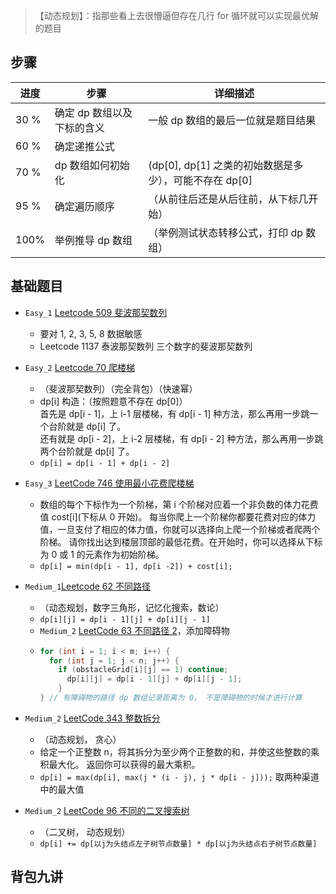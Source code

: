 > 【动态规划】：指那些看上去很懵逼但存在几行 for 循环就可以实现最优解的题目

## 步骤

| 进度 | 步骤                       | 详细描述                                               |
| ---- | -------------------------- | ------------------------------------------------------ |
| 30 % | 确定 dp 数组以及下标的含义 | 一般 dp 数组的最后一位就是题目结果                     |
| 60 % | 确定递推公式               |                                                        |
| 70 % | dp 数组如何初始化          | (dp[0], dp[1] 之类的初始数据是多少），可能不存在 dp[0] |
| 95 % | 确定遍历顺序               | （从前往后还是从后往前，从下标几开始）                 |
| 100% | 举例推导 dp 数组           | （举例测试状态转移公式，打印 dp 数组）                 |

## 基础题目

- `Easy_1` [Leetcode 509 斐波那契数列](https://github.com/youngyangyang04/leetcode-master/blob/master/problems/0509.%E6%96%90%E6%B3%A2%E9%82%A3%E5%A5%91%E6%95%B0.md)
  - 要对 1, 2, 3, 5, 8 数据敏感
  - Leetcode 1137 泰波那契数列 三个数字的斐波那契数列

- `Easy_2` [Leetcode 70 爬楼梯](https://github.com/youngyangyang04/leetcode-master/blob/master/problems/0070.%E7%88%AC%E6%A5%BC%E6%A2%AF.md)
  - （斐波那契数列）（完全背包）（快速幂）
  - dp[i] 构造：（按照题意不存在 dp[0]）  
    首先是 dp[i - 1]，上 i-1 层楼梯，有 dp[i - 1] 种方法，那么再用一步跳一个台阶就是 dp[i] 了。  
    还有就是 dp[i - 2]，上 i-2 层楼梯，有 dp[i - 2] 种方法，那么再用一步跳两个台阶就是 dp[i] 了。  
  - `dp[i] = dp[i - 1] + dp[i - 2]`
- `Easy_3` [LeetCode 746 使用最小花费爬楼梯](https://github.com/youngyangyang04/leetcode-master/blob/master/problems/0746.%E4%BD%BF%E7%94%A8%E6%9C%80%E5%B0%8F%E8%8A%B1%E8%B4%B9%E7%88%AC%E6%A5%BC%E6%A2%AF.md)
  - 数组的每个下标作为一个阶梯，第 i 个阶梯对应着一个非负数的体力花费值 cost[i](下标从 0 开始)。
    每当你爬上一个阶梯你都要花费对应的体力值，一旦支付了相应的体力值，你就可以选择向上爬一个阶梯或者爬两个阶梯。
    请你找出达到楼层顶部的最低花费。在开始时，你可以选择从下标为 0 或 1 的元素作为初始阶梯。
  - `dp[i] = min(dp[i - 1], dp[i -2]) + cost[i];`
- `Medium_1`[Leetcode 62 不同路径](https://github.com/youngyangyang04/leetcode-master/blob/master/problems/0062.%E4%B8%8D%E5%90%8C%E8%B7%AF%E5%BE%84.md)
  - （动态规划，数字三角形，记忆化搜索，数论）
  - `dp[i][j] = dp[i - 1][j] + dp[i][j - 1]`
  - `Medium_2` [LeetCode 63 不同路径 2](https://github.com/youngyangyang04/leetcode-master/blob/master/problems/0063.%E4%B8%8D%E5%90%8C%E8%B7%AF%E5%BE%84II.md)，添加障碍物
  - ``` cpp
    for (int i = 1; i < m; i++) {
      for (int j = 1; j < n; j++) {
        if (obstacleGrid[i][j] == 1) continue;
          dp[i][j] = dp[i - 1][j] + dp[i][j - 1];
        }
    } // 有障碍物的路径 dp 数组记录距离为 0， 不是障碍物的时候才进行计算 
    ```
- `Medium_2` [LeetCode 343 整数拆分](https://github.com/youngyangyang04/leetcode-master/blob/master/problems/0343.%E6%95%B4%E6%95%B0%E6%8B%86%E5%88%86.md)
  - （动态规划， 贪心）
  - 给定一个正整数 n，将其拆分为至少两个正整数的和，并使这些整数的乘积最大化。 返回你可以获得的最大乘积。
  - `dp[i] = max(dp[i], max(j * (i - j), j * dp[i - j]));` 取两种渠道中的最大值
- `Medium_2` [LeetCode 96 不同的二叉搜索树](https://github.com/youngyangyang04/leetcode-master/blob/master/problems/0096.%E4%B8%8D%E5%90%8C%E7%9A%84%E4%BA%8C%E5%8F%89%E6%90%9C%E7%B4%A2%E6%A0%91.md)
  - （二叉树， 动态规划）
  -  `dp[i] += dp[以j为头结点左子树节点数量] * dp[以j为头结点右子树节点数量]`

## 背包九讲
